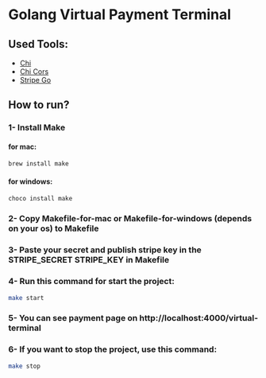 # Golang Virtual Payment Terminal

## Used Tools:

- [Chi](https://github.com/go-chi/chi)
- [Chi Cors](https://github.com/go-chi/cors)
- [Stripe Go](https://github.com/stripe/stripe-go)

## How to run?

### 1- Install Make

#### for mac:
```bash
brew install make
```

#### for windows:
```bash
choco install make
```

### 2- Copy Makefile-for-mac or Makefile-for-windows (depends on your os) to Makefile

### 3- Paste your secret and publish stripe key in the STRIPE_SECRET STRIPE_KEY in Makefile

### 4- Run this command for start the project:
```bash
make start
```

### 5- You can see payment page on http://localhost:4000/virtual-terminal

### 6- If you want to stop the project, use this command:
```bash
make stop
```